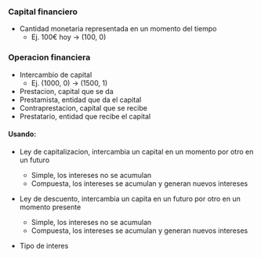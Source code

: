 

### Capital financiero
- Cantidad monetaria representada en un momento del tiempo
	- Ej. 100€ hoy -> (100, 0)
### Operacion financiera
- Intercambio de capital
	- Ej. (1000, 0) -> (1500, 1)
- Prestacion, capital que se da
- Prestamista, entidad que da el capital
- Contraprestacion, capital que se recibe
- Prestatario, entidad que recibe el capital

#### Usando:
- Ley de capitalizacion, intercambia un capital en un momento por otro en un futuro 
	- Simple, los intereses no se acumulan
	- Compuesta, los intereses se acumulan y generan nuevos intereses
- Ley de descuento, intercambia un capita en un futuro por otro en un momento presente
	- Simple, los intereses no se acumulan
	- Compuesta, los intereses se acumulan y generan nuevos intereses

- Tipo de interes

